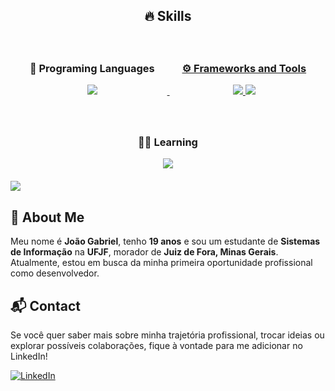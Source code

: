 <h2 align="center">🔥 Skills</h2>

<div align="center">
  <div style="display: inline-block; margin: 20px; text-align: center;">
    <h3>📖 Programing Languages </h3>
    <a href="https://skillicons.dev">
      <img src="https://skillicons.dev/icons?i=python,html,css,js,php&theme=dark" />
      <br>

  </div>

  <div style="display: inline-block; margin: 20px; text-align: center;">
    <h3>⚙️ Frameworks and Tools</h3>
    <img src="https://skillicons.dev/icons?i=flask,bootstrap,mysql,sqlite,vscode&theme=dark" />
          <img src="https://skillicons.dev/icons?i=linux,ubuntu,figma&theme=dark" />
    </a>
  </div>

  <div style="display: inline-block; margin: 20px; text-align: center;">
    <h3>🧑‍💻 Learning</h3>
    <img src="https://skillicons.dev/icons?i=cpp,fastapi,laravel,postgresql&theme=dark" />
  </div>
</div>
<!--divisor-->
<img src="https://user-images.githubusercontent.com/73097560/115834477-dbab4500-a447-11eb-908a-139a6edaec5c.gif">

<!-- Presentation -->
## 🌱 About Me

Meu nome é **João Gabriel**, tenho **19 anos** e sou um estudante de **Sistemas de Informação** na **UFJF**, morador de **Juiz de Fora, Minas Gerais**. Atualmente, estou em busca da minha primeira oportunidade profissional como desenvolvedor.

## 📬 Contact

Se você quer saber mais sobre minha trajetória profissional, trocar ideias ou explorar possíveis colaborações, fique à vontade para me adicionar no LinkedIn!

[![LinkedIn](https://img.shields.io/badge/LinkedIn-0077B5?style=for-the-badge&logo=linkedin&logoColor=white)](https://www.linkedin.com/in/jo%C3%A3o-gabriel-souza-aa18a2300/)








